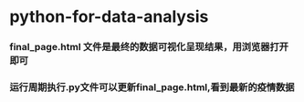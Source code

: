 # python-for-data-analysis
### final_page.html 文件是最终的数据可视化呈现结果，用浏览器打开即可
### 运行周期执行.py文件可以更新final_page.html,看到最新的疫情数据
